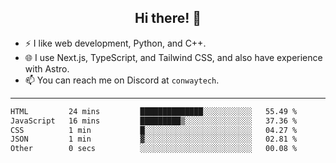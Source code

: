<h2 align="center">Hi there! 👋</h2>

- ⚡ I like web development, Python, and C++.
- 🌐 I use Next.js, TypeScript, and Tailwind CSS, and also have experience with Astro.
- 📫 You can reach me on Discord at <code>conwaytech</code>.

***

<!--START_SECTION:waka-->

```txt
HTML         24 mins         ██████████████░░░░░░░░░░░   55.49 %
JavaScript   16 mins         █████████▒░░░░░░░░░░░░░░░   37.36 %
CSS          1 min           █░░░░░░░░░░░░░░░░░░░░░░░░   04.27 %
JSON         1 min           ▓░░░░░░░░░░░░░░░░░░░░░░░░   02.81 %
Other        0 secs          ░░░░░░░░░░░░░░░░░░░░░░░░░   00.08 %
```

<!--END_SECTION:waka-->
